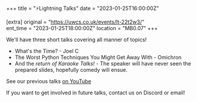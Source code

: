+++
title = "⚡Lightning Talks"
date = "2023-01-25T16:00:00Z"

[extra]
original = "https://uwcs.co.uk/events/lt-22t2w3/"    
ent_time = "2023-01-25T18:00:00Z"
location = "MB0.07"
+++

We'll have three short talks covering all manner of topics!

- What's the Time? - Joel C
- The Worst Python Techniques You Might Get Away With - Omichron
- And the *return of Karaoke Talks!* - The speaker will have never seen the prepared slides, hopefully comedy will ensue.

See our previous talks [on YouTube](https://youtube.com/playlist?list=PLM7py5yAB4FxS3FzpBD4BA29M6Ue5qyVe)

If you want to get involved in future talks, contact us on Discord or email!
